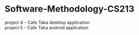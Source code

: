 # Software-Methodology-CS213
project 4 - Cafe Taka desktop application <br />
project 5 - Cafe Taka android application
